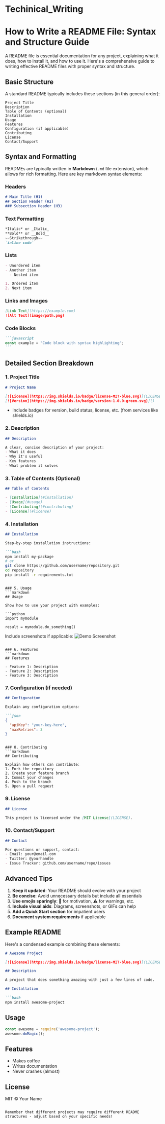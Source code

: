 # Techinical_Writing


# How to Write a README File: Syntax and Structure Guide

A README file is essential documentation for any project, explaining what it does, how to install it, and how to use it. Here's a comprehensive guide to writing effective README files with proper syntax and structure.

## Basic Structure

A standard README typically includes these sections (in this general order):

```
Project Title
Description
Table of Contents (optional)
Installation
Usage
Features
Configuration (if applicable)
Contributing
License
Contact/Support
```

## Syntax and Formatting

READMEs are typically written in **Markdown** (`.md` file extension), which allows for rich formatting. Here are key markdown syntax elements:

### Headers

```markdown
# Main Title (H1)
## Section Header (H2)
### Subsection Header (H3)
```

### Text Formatting

```markdown
*Italic* or _Italic_
**Bold** or __Bold__
~~Strikethrough~~
`inline code`
```

### Lists

```markdown
- Unordered item
- Another item
  - Nested item

1. Ordered item
2. Next item
```

### Links and Images

```markdown
[Link Text](https://example.com)
![Alt Text](image/path.png)
```

### Code Blocks

````markdown
```javascript
const example = "Code block with syntax highlighting";
```
````

## Detailed Section Breakdown

### 1. Project Title
```markdown
# Project Name

[![License](https://img.shields.io/badge/license-MIT-blue.svg)](LICENSE)
[![Version](https://img.shields.io/badge/version-1.0.0-green.svg)]()
```

- Include badges for version, build status, license, etc. (from services like shields.io)

### 2. Description
```markdown
## Description

A clear, concise description of your project:
- What it does
- Why it's useful
- Key features
- What problem it solves
```

### 3. Table of Contents (Optional)
```markdown
## Table of Contents

- [Installation](#installation)
- [Usage](#usage)
- [Contributing](#contributing)
- [License](#license)
```

### 4. Installation
```markdown
## Installation

Step-by-step installation instructions:

```bash
npm install my-package
# or
git clone https://github.com/username/repository.git
cd repository
pip install -r requirements.txt
```
```

### 5. Usage
```markdown
## Usage

Show how to use your project with examples:

```python
import mymodule

result = mymodule.do_something()
```

Include screenshots if applicable:
![Demo Screenshot](screenshot.png)
```

### 6. Features
```markdown
## Features

- Feature 1: Description
- Feature 2: Description
- Feature 3: Description
```

### 7. Configuration (if needed)
```markdown
## Configuration

Explain any configuration options:

```json
{
  "apiKey": "your-key-here",
  "maxRetries": 3
}
```
```

### 8. Contributing
```markdown
## Contributing

Explain how others can contribute:
1. Fork the repository
2. Create your feature branch
3. Commit your changes
4. Push to the branch
5. Open a pull request
```

### 9. License
```markdown
## License

This project is licensed under the [MIT License](LICENSE).
```

### 10. Contact/Support
```markdown
## Contact

For questions or support, contact:
- Email: your@email.com
- Twitter: @yourhandle
- Issue Tracker: github.com/username/repo/issues
```

## Advanced Tips

1. **Keep it updated**: Your README should evolve with your project
2. **Be concise**: Avoid unnecessary details but include all essentials
3. **Use emojis sparingly**: 🚀 for motivation, ⚠️ for warnings, etc.
4. **Include visual aids**: Diagrams, screenshots, or GIFs can help
5. **Add a Quick Start section** for impatient users
6. **Document system requirements** if applicable

## Example README

Here's a condensed example combining these elements:

```markdown
# Awesome Project

[![License](https://img.shields.io/badge/license-MIT-blue.svg)](LICENSE)

## Description

A project that does something amazing with just a few lines of code.

## Installation

```bash
npm install awesome-project
```

## Usage

```javascript
const awesome = require('awesome-project');
awesome.doMagic();
```

## Features

- Makes coffee
- Writes documentation
- Never crashes (almost)

## License

MIT © Your Name
```

Remember that different projects may require different README structures - adjust based on your specific needs!
